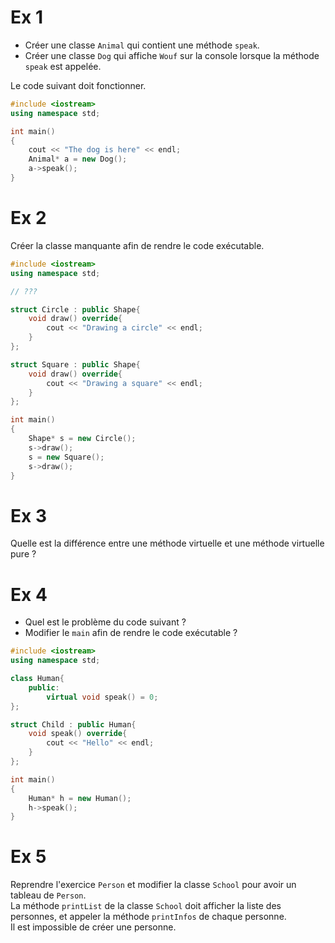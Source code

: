 # Ex 1

- Créer une classe `Animal` qui contient une méthode `speak`.
- Créer une classe `Dog` qui affiche `Wouf` sur la console lorsque la méthode  
  `speak` est appelée.

Le code suivant doit fonctionner.

```cpp
#include <iostream>
using namespace std;

int main()
{
    cout << "The dog is here" << endl;
    Animal* a = new Dog();
    a->speak();
}
```

# Ex 2

Créer la classe manquante afin de rendre le code exécutable.

```CPP
#include <iostream>
using namespace std;

// ???

struct Circle : public Shape{
    void draw() override{
        cout << "Drawing a circle" << endl;
    }
};

struct Square : public Shape{
    void draw() override{
        cout << "Drawing a square" << endl;
    }
};

int main()
{
    Shape* s = new Circle();
    s->draw();
    s = new Square();
    s->draw();
}
```

# Ex 3

Quelle est la différence entre une méthode virtuelle et une méthode virtuelle pure ?

# Ex 4

- Quel est le problème du code suivant ?
- Modifier le `main` afin de rendre le code exécutable ?

```CPP	
#include <iostream>
using namespace std;

class Human{
    public:
        virtual void speak() = 0;
};

struct Child : public Human{
    void speak() override{
        cout << "Hello" << endl;
    }
};

int main()
{
    Human* h = new Human();
    h->speak();
}
```

# Ex 5

Reprendre l'exercice `Person` et modifier la classe `School` pour avoir un tableau de `Person`.  
La méthode `printList` de la classe `School` doit afficher la liste des personnes, et appeler la méthode `printInfos` de chaque personne.  
Il est impossible de créer une personne.  
